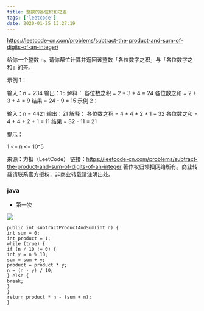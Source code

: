 ```yaml
---
title: 整数的各位积和之差
tags: ['leetcode']
date: 2020-01-25 13:27:19
---
```


https://leetcode-cn.com/problems/subtract-the-product-and-sum-of-digits-of-an-integer/


给你一个整数 n，请你帮忙计算并返回该整数「各位数字之积」与「各位数字之和」的差。



示例 1：

输入：n = 234
输出：15
解释：
各位数之积 = 2 * 3 * 4 = 24
各位数之和 = 2 + 3 + 4 = 9
结果 = 24 - 9 = 15
示例 2：

输入：n = 4421
输出：21
解释：
各位数之积 = 4 * 4 * 2 * 1 = 32
各位数之和 = 4 + 4 + 2 + 1 = 11
结果 = 32 - 11 = 21


提示：

1 <= n <= 10^5

来源：力扣（LeetCode）
链接：https://leetcode-cn.com/problems/subtract-the-product-and-sum-of-digits-of-an-integer
著作权归领扣网络所有。商业转载请联系官方授权，非商业转载请注明出处。



### java

- 第一次

![](https://beer-1256523277.cos.ap-shanghai.myqcloud.com/blog/20200125214830.png)


```
public int subtractProductAndSum(int n) {
int sum = 0;
int product = 1;
while (true) {
if (n / 10 != 0) {
int y = n % 10;
sum = sum + y;
product = product * y;
n = (n - y) / 10;
} else {
break;
}
}
return product * n - (sum + n);
}
```







